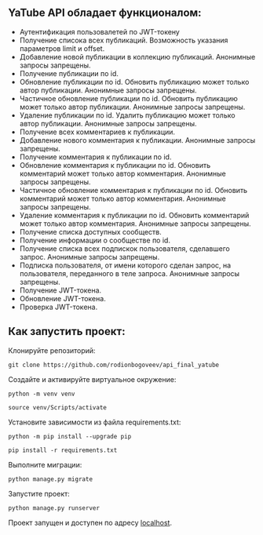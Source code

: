## YaTube API обладает функционалом:
- Аутентификация пользовалетей по JWT-токену
-  Получение списока всех публикаций. Возможность указания параметров limit и offset.
-  Добавление новой публикации в коллекцию публикаций. Анонимные запросы запрещены.
-  Получение публикации по id.
-  Обновление публикации по id. Обновить публикацию может только автор публикации. Анонимные запросы запрещены.
-  Частичное обновление публикации по id. Обновить публикацию может только автор публикации. Анонимные запросы запрещены.
-  Удаление публикации по id. Удалить публикацию может только автор публикации. Анонимные запросы запрещены.
-  Получение всех комментариев к публикации.
-  Добавление нового комментария к публикации. Анонимные запросы запрещены.
-  Получение комментария к публикации по id.
-  Обновление комментария к публикации по id. Обновить комментарий может только автор комментария. Анонимные запросы запрещены.
-  Частичное обновление комментария к публикации по id. Обновить комментарий может только автор комментария. Анонимные запросы запрещены.
-  Удаление комментария к публикации по id. Обновить комментарий может только автор комментария. Анонимные запросы запрещены.
-  Получение списка доступных сообществ.
-  Получение информации о сообществе по id.
-  Получение списка всех подпискок пользователя, сделавшего запрос. Анонимные запросы запрещены.
-  Подписка пользователя, от имени которого сделан запрос, на пользователя, переданного в теле запроса. Анонимные запросы запрещены.
-  Получение JWT-токена.
-  Обновление JWT-токена.
-  Проверка JWT-токена.

## Как запустить проект:

Клонируйте репозиторий:

```
git clone https://github.com/rodionbogoveev/api_final_yatube
```

Cоздайте и активируйте виртуальное окружение:
```
python -m venv venv
```
```
source venv/Scripts/activate
```
Установите зависимости из файла requirements.txt:
```
python -m pip install --upgrade pip
```
```
pip install -r requirements.txt
```
Выполните миграции:
```
python manage.py migrate
```
Запустите проект:
```
python manage.py runserver
```
Проект запущен и доступен по адресу [localhost](http://localhost:8000/).